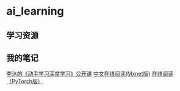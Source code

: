 # ai_learning

## 学习资源

## 我的笔记
[李沐的《动手学习深度学习》公开课](https://space.bilibili.com/209599371?spm_id_from=333.788.b_765f7570696e666f.2)
[中文在线阅读(Mxnet版)](https://zh.d2l.ai/)
[在线阅读（PyTorch版）](https://tangshusen.me/Dive-into-DL-PyTorch/)


